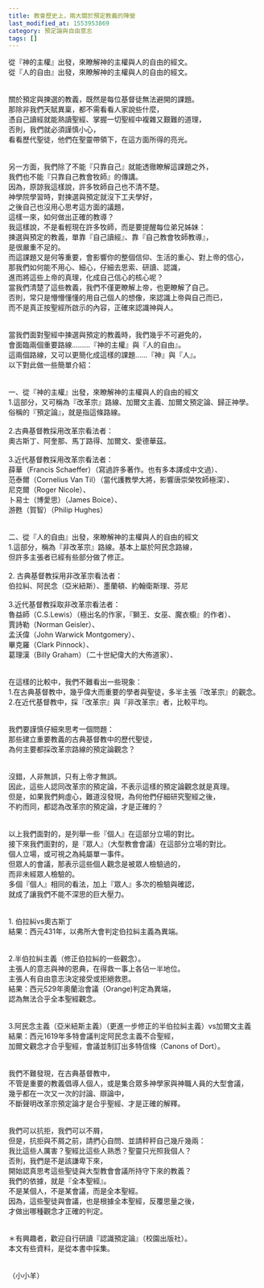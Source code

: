 ```yaml
---
title: 教會歷史上，兩大關於預定教義的陣營
last_modified_at: 1553953869
category: 預定論與自由意志
tags: []
---
```


<div>從『神的主權』出發，來瞭解神的主權與人的自由的經文。</div>

<div>從『人的自由』出發，來瞭解神的主權與人的自由的經文。</div>

<div>&nbsp;</div>

<div>&nbsp;</div>

<div>關於預定與揀選的教義，既然是每位基督徒無法避開的課題。</div>

<div>那除非我們天賦異稟，都不需看看人家說些什麼，</div>

<div>憑自己讀經就能熟讀聖經、掌握一切聖經中複雜又艱難的道理，</div>

<div>否則，我們就必須謹慎小心，</div>

<div>看看歷代聖徒，他們在聖靈帶領下，在這方面所得的亮光。</div>

<div>&nbsp;</div>

<div>&nbsp;</div>

<div>另一方面，我們除了不能『只靠自己』就能透徹瞭解這課題之外，</div>

<div>我們也不能『只靠自己教會牧師』的傳講。</div>

<div>因為，原諒我這樣說，許多牧師自己也不清不楚。</div>

<div>神學院學習時，對揀選與預定就沒下工夫學好，</div>

<div>之後自己也沒用心思考這方面的議題，</div>

<div>這樣一來，如何做出正確的教導？</div>

<div>我這樣說，不是看輕現在許多牧師，而是要提醒每位弟兄姊妹：</div>

<div>揀選與預定的教義，單靠『自己讀經』、靠『自己教會牧師教導』，</div>

<div>是很嚴重不足的。</div>

<div>而這課題又是何等重要，會影響你的整個信仰、生活的重心、對上帝的信心，</div>

<div>那我們如何能不用心、細心，仔細去思索、研讀、認識，</div>

<div>進而將這些上帝的真理，化成自己信心的核心呢？</div>

<div>當我們清楚了這些教義，我們不僅更瞭解上帝，也更瞭解了自己。</div>

<div>否則，常只是懵懵懂懂的用自己個人的想像，來認識上帝與自己而已，</div>

<div>而不是真正按聖經所啟示的內容，正確來認識神與人。</div>

<div>&nbsp;</div>

<div>&nbsp;</div>

<div>當我們面對聖經中揀選與預定的教義時，我們幾乎不可避免的，</div>

<div>會面臨兩個重要路線………『神的主權』與『人的自由』。</div>

<div>這兩個路線，又可以更簡化成這樣的課題……『神』與『人』。</div>

<div>以下對此做一些簡單介紹：</div>

<div>&nbsp;</div>

<div>&nbsp;</div>

<div>一、從『神的主權』出發，來瞭解神的主權與人的自由的經文</div>

<div>1.這部分，又可稱為『改革宗』路線、加爾文主義、加爾文預定論、歸正神學。</div>

<div>俗稱的『預定論』，就是指這條路線。</div>

<div>&nbsp;</div>

<div>2.古典基督教採用改革宗看法者：</div>

<div>奧古斯丁、阿奎那、馬丁路得、加爾文、愛德華茲。</div>

<div>&nbsp;</div>

<div>3.近代基督教採用改革宗看法者：</div>

<div>薛華（Francis Schaeffer）（寫過許多著作。也有多本譯成中文過）、</div>

<div>范泰爾（Cornelius Van Til）（當代護教學大將，影響唐崇榮牧師極深）、</div>

<div>尼克爾（Roger Nicole）、</div>

<div>卜易士（博愛思）（James Boice）、</div>

<div>游甦（賀智）（Philip Hughes）</div>

<div>&nbsp;</div>

<div>&nbsp;</div>

<div>二、從『人的自由』出發，來瞭解神的主權與人的自由的經文</div>

<div>1.這部分，稱為『非改革宗』路線。基本上屬於阿民念路線，</div>

<div>但許多主張者已經有些部分做了修正。</div>

<div>&nbsp;</div>

<div>2. 古典基督教採用非改革宗看法者：</div>

<div>伯拉糾、阿民念（亞米紐斯）、墨蘭頓、約翰衛斯理、芬尼</div>

<div>&nbsp;</div>

<div>3.近代基督教採取非改革宗看法者：</div>

<div>魯益師（C.S.Lewis）（極出名的作家，『獅王、女巫、魔衣櫥』的作者）、</div>

<div>賈詩勒（Norman Geisler）、</div>

<div>孟沃偉（John Warwick Montgomery）、</div>

<div>畢克羅（Clark Pinnock）、</div>

<div>葛理漢（Billy Graham）（二十世紀偉大的大佈道家）、</div>

<div>&nbsp;</div>

<div>&nbsp;</div>

<div>在這樣的比較中，我們不難看出一些現象：</div>

<div>1.在古典基督教中，幾乎偉大而重要的學者與聖徒，多半主張『改革宗』的觀念。</div>

<div>2.在近代基督教中，採『改革宗』與『非改革宗』者，比較平均。</div>

<div>&nbsp;</div>

<div>&nbsp;</div>

<div>我們要謹慎仔細來思考一個問題：</div>

<div>那些建立重要教義的古典基督教中的歷代聖徒，</div>

<div>為何主要都採改革宗路線的預定論觀念？</div>

<div>&nbsp;</div>

<div>&nbsp;</div>

<div>沒錯，人非無誤，只有上帝才無誤。</div>

<div>因此，這些人認同改革宗的預定論，不表示這樣的預定論觀念就是真理。</div>

<div>但是，如果我們夠虛心，難道沒發現，為何他們仔細研究聖經之後，</div>

<div>不約而同，都認為改革宗的預定論，才是正確的？</div>

<div>&nbsp;</div>

<div>&nbsp;</div>

<div>以上我們面對的，是列舉一些『個人』在這部分立場的對比。</div>

<div>接下來我們面對的，是『眾人』（大型教會會議）在這部分立場的對比。</div>

<div>個人立場，或可視之為純屬單一事件。</div>

<div>但眾人的會議，那表示這些個人觀念是被眾人檢驗過的，</div>

<div>而非未經眾人檢驗的。</div>

<div>多個『個人』相同的看法，加上『眾人』多次的檢驗與確認，</div>

<div>就成了讓我們不能不深思的巨大壓力。</div>

<div>&nbsp;</div>

<div>&nbsp;</div>

<div>1.<span style="white-space:pre"> </span>伯拉糾vs奧古斯丁</div>

<div>結果：西元431年，以弗所大會判定伯拉糾主義為異端。</div>

<div>&nbsp;</div>

<div>&nbsp;</div>

<div>2.半伯拉糾主義（修正伯拉糾的一些觀念）。</div>

<div>主張人的意志與神的恩典，在得救一事上各佔一半地位。</div>

<div>主張人有自由意志決定接受或拒絕救恩。</div>

<div>結果：西元529年奧蘭治會議（Orange)判定為異端，</div>

<div>認為無法合乎全本聖經觀念。</div>

<div>&nbsp;</div>

<div>&nbsp;</div>

<div>3.阿民念主義（亞米紐斯主義）（更進一步修正的半伯拉糾主義）vs加爾文主義</div>

<div>結果：西元1619年多特會議判定阿民念主義不合聖經，</div>

<div>加爾文觀念才合乎聖經，會議並制訂出多特信條（Canons of Dort）。</div>

<div>&nbsp;</div>

<div>&nbsp;</div>

<div>我們不難發現，在古典基督教中，</div>

<div>不管是重要的教義倡導人個人，或是集合眾多神學家與神職人員的大型會議，</div>

<div>幾乎都在一次又一次的討論、辯論中，</div>

<div>不斷聲明改革宗預定論才是合乎聖經、才是正確的解釋。</div>

<div>&nbsp;</div>

<div>&nbsp;</div>

<div>我們可以抗拒，我們可以不屑，</div>

<div>但是，抗拒與不屑之前，請捫心自問、並請秤秤自己幾斤幾兩：</div>

<div>我比這些人厲害？聖經比這些人熟悉？聖靈只光照我個人？</div>

<div>否則，我們是不是該謙卑下來，</div>

<div>開始認真思考這些聖徒與大型教會會議所持守下來的教義？</div>

<div>我們的依據，就是『全本聖經』。</div>

<div>不是某個人，不是某會議，而是全本聖經。</div>

<div>因為，這些聖徒與會議，也是根據全本聖經，反覆思量之後，</div>

<div>才做出哪種觀念才正確的判定。</div>

<div>&nbsp;</div>

<div>&nbsp;</div>

<div>＊有興趣者，歡迎自行研讀『認識預定論』（校園出版社）。</div>

<div>本文有些資料，是從本書中採集。</div>

<div>&nbsp;</div>

<div>&nbsp;</div>

<div>（小小羊）</div>

<p>&nbsp;</p>

